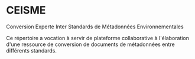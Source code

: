 # CEISME
Conversion Experte Inter Standards de Métadonnées Environnementales

Ce répertoire a vocation à servir de plateforme collaborative à l'élaboration d'une ressource de conversion de documents de métadonnées entre différents standards. 
